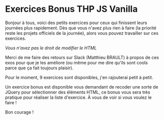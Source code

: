 # Exercices Bonus THP JS Vanilla

Bonjour à tous, voici des petits exercices pour ceux qui finissent leurs journées plus rapidement.
Dès que vous n'avez plus rien à faire (la priorité reste les projets officiels de la journée), alors vous pouvez travailler sur ces exercices.

*Vous n'avez pas le droit de modifier le HTML*

Merci de me faire des retours sur Slack (Matthieu BRAULT) à propos de ces exos pour que je les améliore (ou même pour me dire qu'ils sont cools parce que ça fait toujours plaisir).

Pour le moment, 9 exercices sont disponibles, j'en rajouterai petit à petit.

Un exercice bonus est disponible vous demandant de recoder une sorte de JQuery pour sélectionner des éléments HTML, ce bonus vous sera très pratique pour réaliser la liste d'exercice. À vous de voir si vous voulez le faire !

Bon courage !